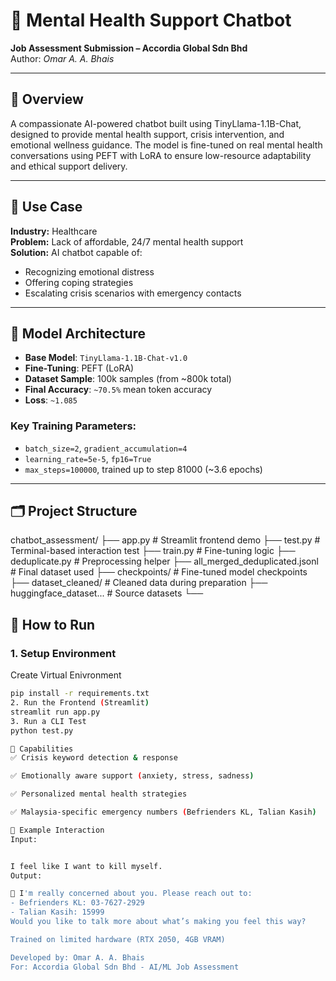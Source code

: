 # 🧠 Mental Health Support Chatbot

**Job Assessment Submission – Accordia Global Sdn Bhd**  
Author: *Omar A. A. Bhais*

---

## 📌 Overview

A compassionate AI-powered chatbot built using TinyLlama-1.1B-Chat, designed to provide mental health support, crisis intervention, and emotional wellness guidance. The model is fine-tuned on real mental health conversations using PEFT with LoRA to ensure low-resource adaptability and ethical support delivery.

---

## 🏥 Use Case

**Industry:** Healthcare  
**Problem:** Lack of affordable, 24/7 mental health support  
**Solution:** AI chatbot capable of:
- Recognizing emotional distress
- Offering coping strategies
- Escalating crisis scenarios with emergency contacts

---

## 🧠 Model Architecture

- **Base Model**: `TinyLlama-1.1B-Chat-v1.0`
- **Fine-Tuning**: PEFT (LoRA)
- **Dataset Sample**: 100k samples (from ~800k total)
- **Final Accuracy**: `~70.5%` mean token accuracy  
- **Loss**: `~1.085`

### Key Training Parameters:
- `batch_size=2`, `gradient_accumulation=4`
- `learning_rate=5e-5`, `fp16=True`
- `max_steps=100000`, trained up to step 81000 (~3.6 epochs)

---

## 🗂️ Project Structure

chatbot_assessment/
├── app.py # Streamlit frontend demo
├── test.py # Terminal-based interaction test
├── train.py # Fine-tuning logic
├── deduplicate.py # Preprocessing helper
├── all_merged_deduplicated.jsonl # Final dataset used
├── checkpoints/ # Fine-tuned model checkpoints
├── dataset_cleaned/ # Cleaned data during preparation
├── huggingface_dataset... # Source datasets
└── 

## 🚀 How to Run

### 1. Setup Environment
Create Virtual Enivronment 
```bash
pip install -r requirements.txt
2. Run the Frontend (Streamlit)
streamlit run app.py
3. Run a CLI Test
python test.py

🧩 Capabilities
✅ Crisis keyword detection & response

✅ Emotionally aware support (anxiety, stress, sadness)

✅ Personalized mental health strategies

✅ Malaysia-specific emergency numbers (Befrienders KL, Talian Kasih)

🧪 Example Interaction
Input:


I feel like I want to kill myself.
Output:

🚨 I'm really concerned about you. Please reach out to:
- Befrienders KL: 03-7627-2929
- Talian Kasih: 15999
Would you like to talk more about what’s making you feel this way?

Trained on limited hardware (RTX 2050, 4GB VRAM)

Developed by: Omar A. A. Bhais
For: Accordia Global Sdn Bhd - AI/ML Job Assessment
